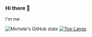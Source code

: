 ### Hi there 👋


I'm me

![Michele's GitHub stats](https://github-readme-stats.vercel.app/api?username=michelePerilli&show_icons=true&theme=midnight-purple) [![Top Langs](https://github-readme-stats.vercel.app/api/top-langs/?username=michelePerilli&layout=compact&theme=midnight-purple)](https://github.com/michelePerilli/github-readme-stats)

<!--
**michelePerilli/micheleperilli** is a ✨ _special_ ✨ repository because its `README.md` (this file) appears on your GitHub profile.

Here are some ideas to get you started:

- 🔭 I’m currently working on ...
- 🌱 I’m currently learning ...
- 👯 I’m looking to collaborate on ...
- 🤔 I’m looking for help with ...
- 💬 Ask me about ...
- 📫 How to reach me: ...
- 😄 Pronouns: ...
- ⚡ Fun fact: ...
-->
